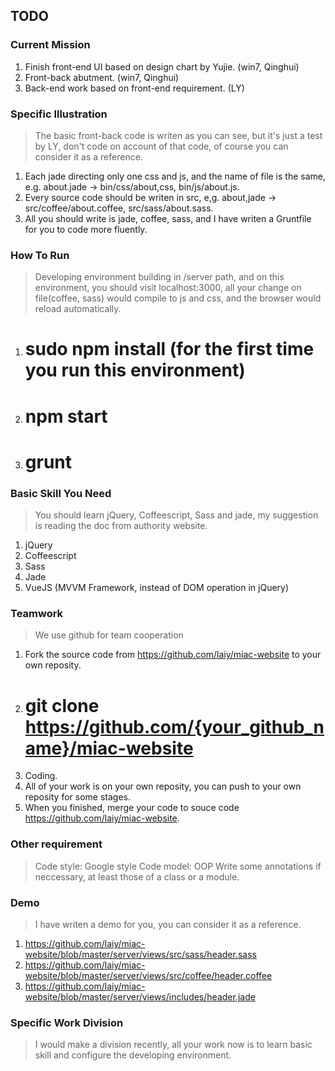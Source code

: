 ## TODO

### Current Mission

1. Finish front-end UI based on design chart by Yujie. (win7, Qinghui)
2. Front-back abutment. (win7, Qinghui)
3. Back-end work based on front-end requirement. (LY)

### Specific Illustration

> The basic front-back code is writen as you can see, but it's just a test by LY, don't code on account of that code, of course you can consider it as a reference.

1. Each jade directing only one css and js, and the name of file is the same, e.g. about.jade -> bin/css/about,css, bin/js/about.js.
2. Every source code should be writen in src, e,g. about,jade -> src/coffee/about.coffee, src/sass/about.sass.
3. All you should write is jade, coffee, sass, and I have writen a Gruntfile for you to code more fluently.

### How To Run

> Developing environment building in /server path, and on this environment, you should visit localhost:3000, all your change on file(coffee, sass) would compile to js and css, and the browser would reload automatically.

1. # sudo npm install (for the first time you run this environment)
2. # npm start
3. # grunt

### Basic Skill You Need

> You should learn jQuery, Coffeescript, Sass and jade, my suggestion is reading the doc from authority website.

1. jQuery
2. Coffeescript
3. Sass
4. Jade
4. VueJS (MVVM Framework, instead of DOM operation in jQuery)

### Teamwork

> We use github for team cooperation

1. Fork the source code from https://github.com/laiy/miac-website to your own reposity.
2. # git clone https://github.com/{your_github_name}/miac-website
3. Coding.
4. All of your work is on your own reposity, you can push to your own reposity for some stages.
5. When you finished, merge your code to souce code https://github.com/laiy/miac-website.

### Other requirement

> Code style: Google style
> Code model: OOP
> Write some annotations if neccessary, at least those of a class or a module.

### Demo

> I have writen a demo for you, you can consider it as a reference.

1. https://github.com/laiy/miac-website/blob/master/server/views/src/sass/header.sass
2. https://github.com/laiy/miac-website/blob/master/server/views/src/coffee/header.coffee
3. https://github.com/laiy/miac-website/blob/master/server/views/includes/header.jade

### Specific Work Division

> I would make a division recently, all your work now is to learn basic skill and configure the developing environment.

